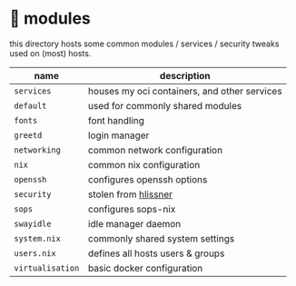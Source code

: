 # :electric_plug: modules

this directory hosts some common modules / services / security tweaks used on (most) hosts.

name            | description
--------------- | -----------
`services`      | houses my oci containers, and other services
`default`       | used for commonly shared modules
`fonts`         | font handling
`greetd`        | login manager
`networking`    | common network configuration
`nix`           | common nix configuration
`openssh`       | configures openssh options
`security`      | stolen from [hlissner](https://github.com/hlissner)
`sops`          | configures sops-nix
`swayidle`      | idle manager daemon
`system.nix`    | commonly shared system settings
`users.nix`     | defines all hosts users & groups
`virtualisation`| basic docker configuration
